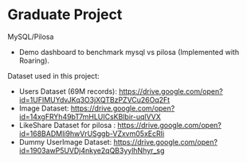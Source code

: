 # Graduate Project
MySQL/Pilosa
- Demo dashboard to benchmark mysql vs pilosa (Implemented with Roaring).

Dataset used in this project:
- Users Dataset (69M records): https://drive.google.com/open?id=1UFIMUYdvJKq3O3jXQTBzPZVCu26Oq2Ft
- Image Dataset: https://drive.google.com/open?id=14xgFRYh49bT7mHLUICsKBlbir-uqlVVX
- LikeShare Dataset for pilosa : https://drive.google.com/open?id=168BADMIi9hwVrUSggb-VZxvm05xEcRIi
- Dummy UserImage Dataset: https://drive.google.com/open?id=1903awP5UVDj4nkye2qQB3yylhNhyr_sg

